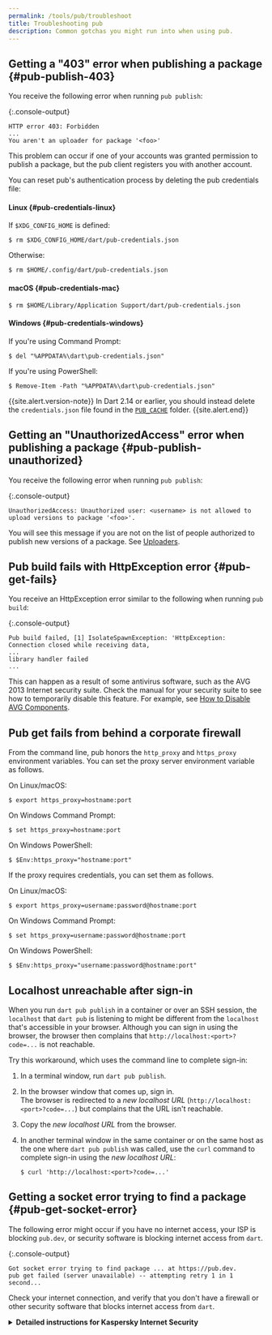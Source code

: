```yaml
---
permalink: /tools/pub/troubleshoot
title: Troubleshooting pub
description: Common gotchas you might run into when using pub.
---
```


## Getting a "403" error when publishing a package {#pub-publish-403}

You receive the following error when running `pub publish`:

{:.console-output}
```nocode
HTTP error 403: Forbidden
...
You aren't an uploader for package '<foo>'
```

This problem can occur if one of your accounts was granted permission to
publish a package, but the pub client registers you with another account.

You can reset pub's authentication process
by deleting the pub credentials file:

#### Linux {#pub-credentials-linux}

If `$XDG_CONFIG_HOME` is defined:

```terminal
$ rm $XDG_CONFIG_HOME/dart/pub-credentials.json
```

Otherwise:

```terminal
$ rm $HOME/.config/dart/pub-credentials.json
```

#### macOS {#pub-credentials-mac}

```terminal
$ rm $HOME/Library/Application Support/dart/pub-credentials.json
```

#### Windows {#pub-credentials-windows}

If you're using Command Prompt:

```terminal
$ del "%APPDATA%\dart\pub-credentials.json"
```

If you're using PowerShell:

```terminal
$ Remove-Item -Path "%APPDATA%\dart\pub-credentials.json"
```

{{site.alert.version-note}}
  In Dart 2.14 or earlier,
  you should instead delete the `credentials.json` file
  found in the [`PUB_CACHE`][] folder.
{{site.alert.end}}

[`PUB_CACHE`]: /tools/pub/environment-variables

## Getting an "UnauthorizedAccess" error when publishing a package {#pub-publish-unauthorized}

You receive the following error when running `pub publish`:

{:.console-output}
```nocode
UnauthorizedAccess: Unauthorized user: <username> is not allowed to upload versions to package '<foo>'.
```

You will see this message if you are not on the list of people
authorized to publish new versions of a package.
See [Uploaders](/tools/pub/publishing#uploaders).

## Pub build fails with HttpException error {#pub-get-fails}

You receive an HttpException error similar to the following when
running `pub build`:

{:.console-output}
```nocode
Pub build failed, [1] IsolateSpawnException: 'HttpException: Connection closed while receiving data,
...
library handler failed
...
```

This can happen as a result of some antivirus software, such as the
AVG 2013 Internet security suite. Check the manual for your security
suite to see how to temporarily
disable this feature. For example, see
[How to Disable AVG Components](https://support.avg.com/SupportArticleView?urlName=How-to-disable-AVG).

## Pub get fails from behind a corporate firewall

From the command line, pub honors the `http_proxy` and `https_proxy`
environment variables.
You can set the proxy server environment variable as follows.

On Linux/macOS:

```terminal
$ export https_proxy=hostname:port
```

On Windows Command Prompt:

```terminal
$ set https_proxy=hostname:port
```

On Windows PowerShell:

```terminal
$ $Env:https_proxy="hostname:port"
```

If the proxy requires credentials, you can set them as follows.

On Linux/macOS:

```terminal
$ export https_proxy=username:password@hostname:port
```

On Windows Command Prompt:

```terminal
$ set https_proxy=username:password@hostname:port
```

On Windows PowerShell:

```terminal
$ $Env:https_proxy="username:password@hostname:port"
```

## Localhost unreachable after sign-in

When you run `dart pub publish` in a container or over an SSH session,
the `localhost` that `dart pub` is listening to might be different from
the `localhost` that's accessible in your browser.
Although you can sign in using the browser,
the browser then complains that `http://localhost:<port>?code=...`
is not reachable.

Try this workaround, which uses the command line to complete sign-in:

1. In a terminal window, run `dart pub publish`.
2. In the browser window that comes up, sign in. <br>
   The browser is redirected to a _new localhost URL_
   (`http://localhost:<port>?code=...`)
   but complains that the URL isn't reachable.
3. Copy the _new localhost URL_  from the browser.
4. In another terminal window in the same container or on the same host
   as the one where `dart pub publish` was called, use the `curl` command to
   complete sign-in using the _new localhost URL_:

   ```terminal
   $ curl 'http://localhost:<port>?code=...'
   ```

## Getting a socket error trying to find a package {#pub-get-socket-error}

The following error might occur if
you have no internet access, your ISP is blocking `pub.dev`,
or security software is blocking internet access from `dart`.

{:.console-output}
```nocode
Got socket error trying to find package ... at https://pub.dev.
pub get failed (server unavailable) -- attempting retry 1 in 1 second...
```

Check your internet connection, and
verify that you don't have a firewall or other security software
that blocks internet access from `dart`.

<details markdown="1">
 <summary>
   <b>Detailed instructions for Kaspersky Internet Security</b>
  </summary>
   When you have turned off _Kaspersky Internet Security_ protection
   from the menu bar,
   the VPN application filter `sysextctrld`
   still runs in the background.
   This filter causes a failure to connect to `pub.dev`.
   To resolve this issue, 
   add both `https://pub.dev` and `https://pub.dartlang.org`
   to the trusted zone:

   1. Open Kaspersky Internet Security.
   2. Click the **Privacy** icon.
   3. Under the **Block website tracking** section, click the **Preferences** button.
   4. In the top icon bar, select **Threats**.
   5. Under **Threats**, click **Trusted Zone**.
   6. Select the **Trusted web addresses** tab.
   7. Click the **+** button, and add the URL `https://pub.dev`.
   8. Click **OK**.
   9. Repeat the previous two steps for `https://pub.dartlang.org`
</details>
